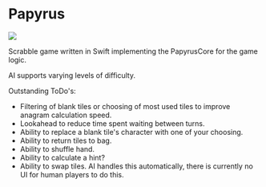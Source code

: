 # Papyrus
![](https://reposs.herokuapp.com/?path=ChrisAU/Papyrus)

Scrabble game written in Swift implementing the PapyrusCore for the game logic.

AI supports varying levels of difficulty.

Outstanding ToDo's:
- Filtering of blank tiles or choosing of most used tiles to improve anagram calculation speed.
- Lookahead to reduce time spent waiting between turns.
- Ability to replace a blank tile's character with one of your choosing.
- Ability to return tiles to bag.
- Ability to shuffle hand.
- Ability to calculate a hint?
- Ability to swap tiles. AI handles this automatically, there is currently no UI for human players to do this.
